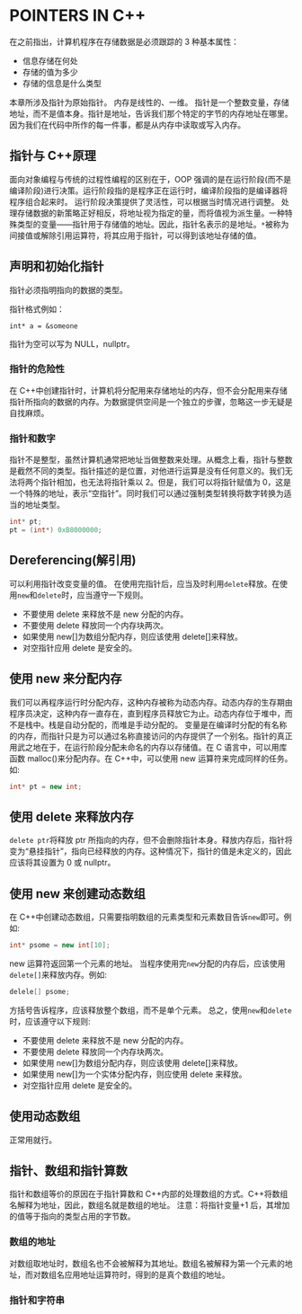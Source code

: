 # POINTERS IN C++

在之前指出，计算机程序在存储数据是必须跟踪的 3 种基本属性：

- 信息存储在何处
- 存储的值为多少
- 存储的信息是什么类型

本章所涉及指针为原始指针。
内存是线性的、一维。
指针是一个整数变量，存储地址，而不是值本身。指针是地址，告诉我们那个特定的字节的内存地址在哪里。因为我们在代码中所作的每一件事，都是从内存中读取或写入内存。

## 指针与 C++原理

面向对象编程与传统的过程性编程的区别在于，OOP 强调的是在运行阶段(而不是编译阶段)进行决策。运行阶段指的是程序正在运行时，编译阶段指的是编译器将程序组合起来时。
运行阶段决策提供了灵活性，可以根据当时情况进行调整。
处理存储数据的新策略正好相反，将地址视为指定的量，而将值视为派生量。一种特殊类型的变量——指针用于存储值的地址。因此，指针名表示的是地址。`*`被称为间接值或解除引用运算符，将其应用于指针，可以得到该地址存储的值。

## 声明和初始化指针

指针必须指明指向的数据的类型。

指针格式例如：

```
int* a = &someone
```

指针为空可以写为 NULL，nullptr。

### 指针的危险性

在 C++中创建指针时，计算机将分配用来存储地址的内存，但不会分配用来存储指针所指向的数据的内存。为数据提供空间是一个独立的步骤，忽略这一步无疑是自找麻烦。

### 指针和数字

指针不是整型，虽然计算机通常把地址当做整数来处理。从概念上看，指针与整数是截然不同的类型。指针描述的是位置，对他进行运算是没有任何意义的。我们无法将两个指针相加，也无法将指针乘以 2。但是，我们可以将指针赋值为 0，这是一个特殊的地址，表示“空指针”。同时我们可以通过强制类型转换将数字转换为适当的地址类型。

```Cpp
int* pt;
pt = (int*) 0xB8000000;
```

## Dereferencing(解引用)

可以利用指针改变变量的值。
在使用完指针后，应当及时利用`delete`释放。在使用`new`和`delete`时，应当遵守一下规则。

- 不要使用 delete 来释放不是 new 分配的内存。
- 不要使用 delete 释放同一个内存块两次。
- 如果使用 new[]为数组分配内存，则应该使用 delete[]来释放。
- 对空指针应用 delete 是安全的。

## 使用 new 来分配内存

我们可以再程序运行时分配内存，这种内存被称为动态内存。动态内存的生存期由程序员决定，这种内存一直存在，直到程序员释放它为止。动态内存位于堆中，而不是栈中。栈是自动分配的，而堆是手动分配的。
变量是在编译时分配的有名称的内存，而指针只是为可以通过名称直接访问的内存提供了一个别名。指针的真正用武之地在于，在运行阶段分配未命名的内存以存储值。在 C 语言中，可以用库函数 malloc()来分配内存。在 C++中，可以使用 new 运算符来完成同样的任务。
如:

```Cpp
int* pt = new int;
```

## 使用 delete 来释放内存

`delete ptr`将释放 ptr 所指向的内存，但不会删除指针本身。释放内存后，指针将变为“悬挂指针”，指向已经释放的内存。这种情况下，指针的值是未定义的，因此应该将其设置为 0 或 nullptr。

## 使用 new 来创建动态数组

在 C++中创建动态数组，只需要指明数组的元素类型和元素数目告诉`new`即可。例如:

```Cpp
int* psome = new int[10];
```

new 运算符返回第一个元素的地址。
当程序使用完`new`分配的内存后，应该使用`delete[]`来释放内存。例如:

```Cpp
delele[] psome;
```

方括号告诉程序，应该释放整个数组，而不是单个元素。
总之，使用`new`和`delete`时，应该遵守以下规则:

- 不要使用 delete 来释放不是 new 分配的内存。
- 不要使用 delete 释放同一个内存块两次。
- 如果使用 new[]为数组分配内存，则应该使用 delete[]来释放。
- 如果使用 new[]为一个实体分配内存，则应使用 delete 来释放。
- 对空指针应用 delete 是安全的。

## 使用动态数组

正常用就行。

## 指针、数组和指针算数

指针和数组等价的原因在于指针算数和 C++内部的处理数组的方式。C++将数组名解释为地址，因此，数组名就是数组的地址。
注意：将指针变量+1 后，其增加的值等于指向的类型占用的字节数。

### 数组的地址

对数组取地址时，数组名也不会被解释为其地址。数组名被解释为第一个元素的地址，而对数组名应用地址运算符时，得到的是真个数组的地址。

### 指针和字符串
